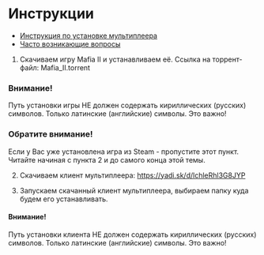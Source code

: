 # Инструкции

* [Инструкция по установке мультиплеера](#installation-multipalyer)
* [Часто возникающие вопросы](#questions) 




1. Скачиваем игру Mafia II и устанавливаем её. Ссылка на торрент-файл: Mafia_II.torrent

### Внимание! 
Путь установки игры НЕ должен содержать кириллических (русских) символов. Только латинские (английские) символы. Это важно! 
### Обратите внимание! 
Если у Вас уже установлена игра из Steam - пропустите этот пункт. Читайте начиная с пункта 2 и до самого конца этой темы. 

2. Скачиваем клиент мультиплеера: https://yadi.sk/d/lchleRhl3G8JYP

3. Запускаем скачанный клиент мультиплеера, выбираем папку куда будем его устанавливать.
#### Внимание!
Путь установки клиента НЕ должен содержать кириллических (русских) символов. Только латинские (английские) символы. Это важно! 


